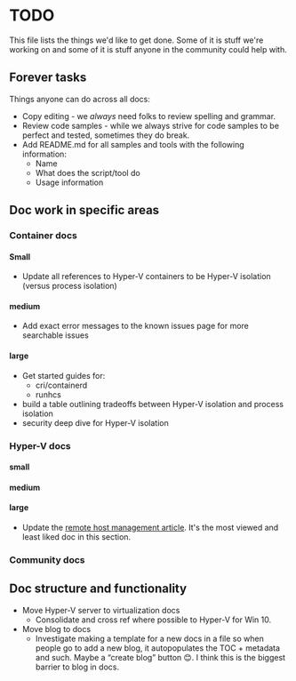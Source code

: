 # TODO

This file lists the things we'd like to get done.  Some of it is stuff we're working on and some of it is stuff anyone in the community could help with.

## Forever tasks

Things anyone can do across all docs:

* Copy editing - we *always* need folks to review spelling and grammar.
* Review code samples - while we always strive for code samples to be perfect and tested, sometimes they do break.
* Add README.md for all samples and tools with the following information:
  * Name
  * What does the script/tool do
  * Usage information

## Doc work in specific areas

### Container docs

#### Small

* Update all references to Hyper-V containers to be Hyper-V isolation (versus process isolation)

#### medium

* Add exact error messages to the known issues page for more searchable issues

#### large

* Get started guides for:
  * cri/containerd
  * runhcs
* build a table outlining tradeoffs between Hyper-V isolation and process isolation
* security deep dive for Hyper-V isolation

### Hyper-V docs

#### small

#### medium

#### large

* Update the [remote host management article](./virtualization/hyperv_on_windows/user_guide/remote_host_management.md).  It's the most viewed and least liked doc in this section.

### Community docs

## Doc structure and functionality

* Move Hyper-V server to virtualization docs
  * Consolidate and cross ref where possible to Hyper-V for Win 10.
* Move blog to docs
  * Investigate making a template for a new docs in a file so when people go to add a new blog, it autopopulates the TOC + metadata and such.  Maybe a “create blog” button 😊.  I think this is the biggest barrier to blog in docs.
